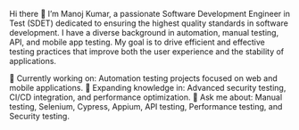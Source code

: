 Hi there 👋
I’m Manoj Kumar, a passionate Software Development Engineer in Test (SDET) dedicated to ensuring the highest quality standards in software development. I have a diverse background in automation, manual testing, API, and mobile app testing. My goal is to drive efficient and effective testing practices that improve both the user experience and the stability of applications.

🔭 Currently working on: Automation testing projects focused on web and mobile applications.
🌱 Expanding knowledge in: Advanced security testing, CI/CD integration, and performance optimization.
💬 Ask me about: Manual testing, Selenium, Cypress, Appium, API testing, Performance testing, and Security testing.




